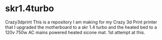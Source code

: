 # skr1.4turbo
Crazy3dprint
This is a repository I am making for my Crazy 3d Print printer that I upgraded the motherboard to a skr 1.4 turbo and the heated
bed to a 120v 750w AC mains powered heated sicone mat. 1st attempt at this.

